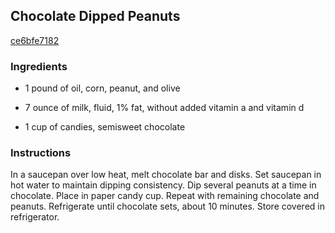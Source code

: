 ## Chocolate Dipped Peanuts

[ce6bfe7182](http://www.foodgeeks.com/recipes/1793)

### Ingredients

 - 1 pound of oil, corn, peanut, and olive

 - 7 ounce of milk, fluid, 1% fat, without added vitamin a and vitamin d

 - 1 cup of candies, semisweet chocolate

### Instructions

In a saucepan over low heat, melt chocolate bar and disks. Set saucepan in hot water to maintain dipping consistency. Dip several peanuts at a time in chocolate. Place in paper candy cup. Repeat with remaining chocolate and peanuts. Refrigerate until chocolate sets, about 10 minutes. Store covered in refrigerator.